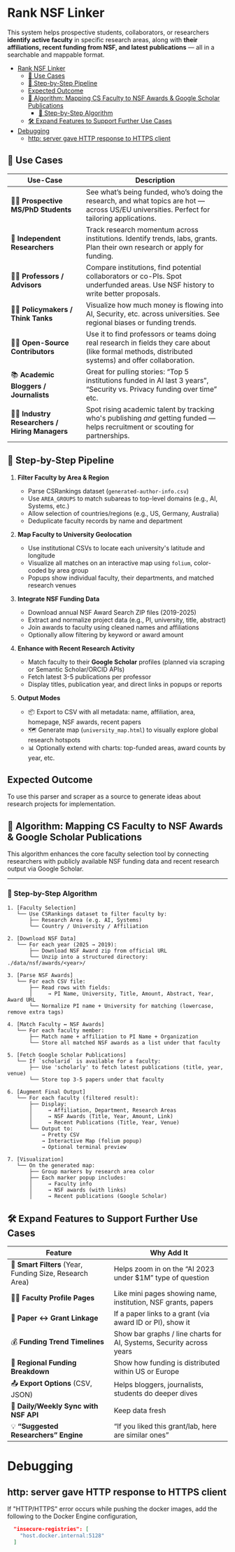 # Rank NSF Linker

This system helps prospective students, collaborators, or researchers **identify active faculty** in specific research areas, along with **their affiliations, recent funding from NSF, and latest publications** — all in a searchable and mappable format.

- [Rank NSF Linker](#rank-nsf-linker)
  - [🧭 Use Cases](#-use-cases)
  - [🔁 Step-by-Step Pipeline](#-step-by-step-pipeline)
  - [Expected Outcome](#expected-outcome)
  - [🔗 Algorithm: Mapping CS Faculty to NSF Awards \& Google Scholar Publications](#-algorithm-mapping-cs-faculty-to-nsf-awards--google-scholar-publications)
    - [🧠 Step-by-Step Algorithm](#-step-by-step-algorithm)
  - [🛠️ Expand Features to Support Further Use Cases](#️-expand-features-to-support-further-use-cases)
- [Debugging](#debugging)
  - [http: server gave HTTP response to HTTPS client](#http-server-gave-http-response-to-https-client)

## 🧭 Use Cases

| Use-Case                                      | Description                                                                                                                                          |
| --------------------------------------------- | ---------------------------------------------------------------------------------------------------------------------------------------------------- |
| 🧑‍🎓 **Prospective MS/PhD Students**            | See what’s being funded, who’s doing the research, and what topics are hot — across US/EU universities. Perfect for tailoring applications.          |
| 🧠 **Independent Researchers**                | Track research momentum across institutions. Identify trends, labs, grants. Plan their own research or apply for funding.                            |
| 🧑‍🏫 **Professors / Advisors**                  | Compare institutions, find potential collaborators or co-PIs. Spot underfunded areas. Use NSF history to write better proposals.                     |
| 🧑‍💼 **Policymakers / Think Tanks**             | Visualize how much money is flowing into AI, Security, etc. across universities. See regional biases or funding trends.                              |
| 🧑‍💻 **Open-Source Contributors**               | Use it to find professors or teams doing real research in fields they care about (like formal methods, distributed systems) and offer collaboration. |
| 📚 **Academic Bloggers / Journalists**        | Great for pulling stories: “Top 5 institutions funded in AI last 3 years”, “Security vs. Privacy funding over time” etc.                             |
| 🧑‍🔬 **Industry Researchers / Hiring Managers** | Spot rising academic talent by tracking who's publishing _and_ getting funded — helps recruitment or scouting for partnerships.                      |

## 🔁 Step-by-Step Pipeline

1. **Filter Faculty by Area & Region**

   - Parse CSRankings dataset (`generated-author-info.csv`)
   - Use `AREA_GROUPS` to match subareas to top-level domains (e.g., AI, Systems, etc.)
   - Allow selection of countries/regions (e.g., US, Germany, Australia)
   - Deduplicate faculty records by name and department

2. **Map Faculty to University Geolocation**

   - Use institutional CSVs to locate each university's latitude and longitude
   - Visualize all matches on an interactive map using `folium`, color-coded by area group
   - Popups show individual faculty, their departments, and matched research venues

3. **Integrate NSF Funding Data**

   - Download annual NSF Award Search ZIP files (2019-2025)
   - Extract and normalize project data (e.g., PI, university, title, abstract)
   - Join awards to faculty using cleaned names and affiliations
   - Optionally allow filtering by keyword or award amount

4. **Enhance with Recent Research Activity**

   - Match faculty to their **Google Scholar** profiles (planned via scraping or Semantic Scholar/ORCID APIs)
   - Fetch latest 3-5 publications per professor
   - Display titles, publication year, and direct links in popups or reports

5. **Output Modes**

   - 📦 Export to CSV with all metadata: name, affiliation, area, homepage, NSF awards, recent papers
   - 🗺️ Generate map (`university_map.html`) to visually explore global research hotspots
   - 📊 Optionally extend with charts: top-funded areas, award counts by year, etc.

## Expected Outcome

To use this parser and scraper as a source to generate ideas about research projects for implementation.

## 🔗 Algorithm: Mapping CS Faculty to NSF Awards & Google Scholar Publications

This algorithm enhances the core faculty selection tool by connecting researchers with publicly available NSF funding data and recent research output via Google Scholar.

---

### 🧠 Step-by-Step Algorithm

```text
1. [Faculty Selection]
   └── Use CSRankings dataset to filter faculty by:
       ├── Research Area (e.g. AI, Systems)
       └── Country / University / Affiliation

2. [Download NSF Data]
   └── For each year (2025 → 2019):
       ├── Download NSF Award zip from official URL
       └── Unzip into a structured directory: ./data/nsf/awards/<year>/

3. [Parse NSF Awards]
   └── For each CSV file:
       ├── Read rows with fields:
       │     → PI Name, University, Title, Amount, Abstract, Year, Award URL
       └── Normalize PI name + University for matching (lowercase, remove extra tags)

4. [Match Faculty ↔ NSF Awards]
   └── For each faculty member:
       ├── Match name + affiliation to PI Name + Organization
       └── Store all matched NSF awards as a list under that faculty

5. [Fetch Google Scholar Publications]
   └── If `scholarid` is available for a faculty:
       ├── Use 'scholarly' to fetch latest publications (title, year, venue)
       └── Store top 3-5 papers under that faculty

6. [Augment Final Output]
   └── For each faculty (filtered result):
       ├── Display:
       │     → Affiliation, Department, Research Areas
       │     → NSF Awards (Title, Year, Amount, Link)
       │     → Recent Publications (Title, Year, Venue)
       └── Output to:
           → Pretty CSV
           → Interactive Map (folium popup)
           → Optional terminal preview

7. [Visualization]
   └── On the generated map:
       ├── Group markers by research area color
       ├── Each marker popup includes:
       │     → Faculty info
       │     → NSF awards (with links)
       │     → Recent publications (Google Scholar)
```

## 🛠️ Expand Features to Support Further Use Cases

| Feature                                                  | Why Add It                                                           |
| -------------------------------------------------------- | -------------------------------------------------------------------- |
| 🧭 **Smart Filters** (Year, Funding Size, Research Area) | Helps zoom in on the “AI 2023 under \$1M” type of question           |
| 🧑‍🔬 **Faculty Profile Pages**                             | Like mini pages showing name, institution, NSF grants, papers        |
| 📄 **Paper ↔ Grant Linkage**                             | If a paper links to a grant (via award ID or PI), show it            |
| 💰 **Funding Trend Timelines**                           | Show bar graphs / line charts for AI, Systems, Security across years |
| 📍 **Regional Funding Breakdown**                        | Show how funding is distributed within US or Europe                  |
| 📤 **Export Options** (CSV, JSON)                        | Helps bloggers, journalists, students do deeper dives                |
| 🔄 **Daily/Weekly Sync with NSF API**                    | Keep data fresh                                                      |
| 💡 **“Suggested Researchers” Engine**                    | “If you liked this grant/lab, here are similar ones”                 |

# Debugging

## http: server gave HTTP response to HTTPS client

If "HTTP/HTTPS" error occurs while pushing the docker images, add the following to the Docker Engine configuration,

```json
  "insecure-registries": [
    "host.docker.internal:5128"
  ]
```
